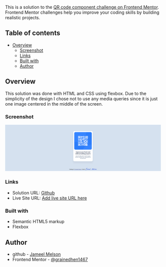 This is a solution to the [QR code component challenge on Frontend Mentor](https://www.frontendmentor.io/challenges/qr-code-component-iux_sIO_H). Frontend Mentor challenges help you improve your coding skills by building realistic projects.

## Table of contents

- [Overview](#overview)
  - [Screenshot](#screenshot)
  - [Links](#links)
  - [Built with](#built-with)
  - [Author](#author)

## Overview

This solution was done with HTML and CSS using flexbox. Due to the simplicity of the design I chose not to use any media queries since it is just one image centered in the middle of the screen.

### Screenshot

![Alt text](reg.png)

### Links

- Solution URL: [Github](https://github.com/grainedhen1467/qr-code-component)
- Live Site URL: [Add live site URL here](https://grainedhen1467.github.io/qr-code-component/)

### Built with

- Semantic HTML5 markup
- Flexbox

## Author

- github - [Jameel Melson](https://github.com/grainedhen1467/qr-code-component)
- Frontend Mentor - [@grainedhen1467](https://www.frontendmentor.io/profile/grainedhen1467)
